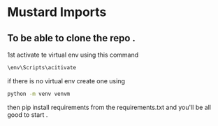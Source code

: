 # **Mustard Imports** 
## To be able to clone the repo .
1st activate te virtual env using this command
```bash
\env\Scripts\acitivate
```
if there is no virtual env create one using 
```bash
python -m venv venvm 
```
then pip install requirements from the requirements.txt and you'll be all good to start .
